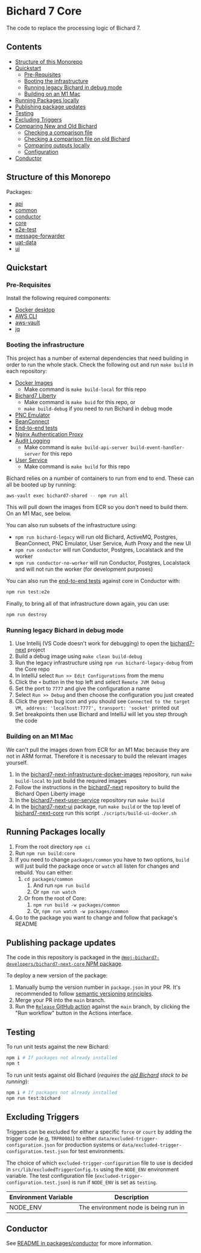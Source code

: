 # Bichard 7 Core<!-- omit from toc -->

The code to replace the processing logic of Bichard 7.

## Contents<!-- omit from toc -->

- [Structure of this Monorepo](#structure-of-this-monorepo)
- [Quickstart](#quickstart)
  - [Pre-Requisites](#pre-requisites)
  - [Booting the infrastructure](#booting-the-infrastructure)
  - [Running legacy Bichard in debug mode](#running-legacy-bichard-in-debug-mode)
  - [Building on an M1 Mac](#building-on-an-m1-mac)
- [Running Packages locally](#running-packages-locally)
- [Publishing package updates](#publishing-package-updates)
- [Testing](#testing)
- [Excluding Triggers](#excluding-triggers)
- [Comparing New and Old Bichard](#comparing-new-and-old-bichard)
  - [Checking a comparison file](#checking-a-comparison-file)
  - [Checking a comparison file on old Bichard](#checking-a-comparison-file-on-old-bichard)
  - [Comparing outputs locally](#comparing-outputs-locally)
  - [Configuration](#configuration)
- [Conductor](#conductor)

## Structure of this Monorepo

Packages:

- [api](https://github.com/ministryofjustice/bichard7-next-core/tree/main/packages/api)
- [common](https://github.com/ministryofjustice/bichard7-next-core/tree/main/packages/common)
- [conductor](https://github.com/ministryofjustice/bichard7-next-core/tree/main/packages/conductor)
- [core](https://github.com/ministryofjustice/bichard7-next-core/tree/main/packages/core)
- [e2e-test](https://github.com/ministryofjustice/bichard7-next-core/tree/main/packages/e2e-test)
- [message-forwarder](https://github.com/ministryofjustice/bichard7-next-core/tree/main/packages/message-forwarder)
- [uat-data](https://github.com/ministryofjustice/bichard7-next-core/tree/main/packages/uat-data)
- [ui](https://github.com/ministryofjustice/bichard7-next-core/tree/main/packages/ui)

## Quickstart

### Pre-Requisites

Install the following required components:

- [Docker desktop](https://www.docker.com/products/docker-desktop/)
- [AWS CLI](https://docs.aws.amazon.com/cli/latest/userguide/cli-chap-getting-started.html)
- [aws-vault](https://github.com/99designs/aws-vault)
- [jq](https://stedolan.github.io/jq/download/)

### Booting the infrastructure

This project has a number of external dependencies that need building in order to run the whole stack. Check the
following out and run `make build` in each repository:

- [Docker Images](https://github.com/ministryofjustice/bichard7-next-infrastructure-docker-images)
  - Make command is `make build-local` for this repo
- [Bichard7 Liberty](https://github.com/ministryofjustice/bichard7-next)
  - Make command is `make buid` for this repo, or
  - `make build-debug` if you need to run Bichard in debug mode
- [PNC Emulator](https://github.com/ministryofjustice/bichard7-next-pnc-emulator)
- [BeanConnect](https://github.com/ministryofjustice/bichard7-next-beanconnect)
- [End-to-end tests](https://github.com/ministryofjustice/bichard7-next-tests)
- [Nginx Authentication Proxy](https://github.com/ministryofjustice/bichard7-next-infrastructure-docker-images/tree/main/Nginx_Auth_Proxy)
- [Audit Logging](https://github.com/ministryofjustice/bichard7-next-audit-logging)
  - Make command is `make build-api-server build-event-handler-server` for this repo
- [User Service](https://github.com/ministryofjustice/bichard7-next-user-service)
  - Make command is `make build` for this repo

Bichard relies on a number of containers to run from end to end. These can all be booted up by running:

```bash
aws-vault exec bichard7-shared -- npm run all
```

This will pull down the images from ECR so you don't need to build them. On an M1 Mac, see below.

You can also run subsets of the infrastructure using:

- `npm run bichard-legacy` will run old Bichard, ActiveMQ, Postgres, BeanConnect, PNC Emulator, User Service, Auth Proxy and the new UI
- `npm run conductor` will run Conductor, Postgres, Localstack and the worker
- `npm run conductor-no-worker` will run Conductor, Postgres, Localstack and will not run the worker (for development purposes)

You can also run the [end-to-end tests](https://github.com/ministryofjustice/bichard7-next-tests) against core in Conductor with:

```bash
npm run test:e2e
```

Finally, to bring all of that infrastructure down again, you can use:

```bash
npm run destroy
```

### Running legacy Bichard in debug mode

1. Use Intellij (VS Code doesn't work for debugging) to open the [bichard7-next](https://github.com/ministryofjustice/bichard7-next) project
1. Build a debug image using `make clean build-debug`
1. Run the legacy infrastructure using `npm run bichard-legacy-debug` from the Core repo
1. In IntelliJ select `Run >> Edit Configurations` from the menu
1. Click the `+` button in the top left and select `Remote JVM Debug`
1. Set the port to `7777` and give the configuration a name
1. Select `Run >> Debug` and then choose the configuration you just created
1. Click the green bug icon and you should see `Connected to the target VM, address: 'localhost:7777', transport: 'socket'` printed out
1. Set breakpoints then use Bichard and IntelliJ will let you step through the code

### Building on an M1 Mac

We can't pull the images down from ECR for an M1 Mac because they are not in ARM format. Therefore it is necessary to build the relevant images yourself.

1. In the [bichard7-next-infrastructure-docker-images](https://github.com/ministryofjustice/bichard7-next-infrastructure-docker-images/) repository, run `make build-local` to just build the required images
1. Follow the instructions in the [bichard7-next](https://github.com/ministryofjustice/bichard7-next/#building-liberty-on-arm) repository to build the Bichard Open Liberty image
1. In the [bichard7-next-user-service](https://github.com/ministryofjustice/bichard7-next-user-service/) repository run `make build`
1. In the [bichard7-next-ui](https://github.com/ministryofjustice/bichard7-next-core/tree/main/packages/ui) package, run `make build` or the top level of [bichard7-next-core](https://github.com/ministryofjustice/bichard7-next-core) run this script `./scripts/build-ui-docker.sh`

## Running Packages locally

1. From the root directory `npm ci`
2. Run `npm run build:core`
3. If you need to change `packages/common` you have to two options, `build` will just build the package once or `watch` all listen for changes and rebuild. You can either:
   1. `cd packages/common`
      1. And run `npm run build`
      2. Or `npm run watch`
   2. Or from the root of Core:
      1. `npm run build -w packages/common`
      2. Or, `npm run watch -w packages/common`
4. Go to the package you want to change and follow that package's README

## Publishing package updates

The code in this repository is packaged in the [`@moj-bichard7-developers/bichard7-next-core` NPM package](https://www.npmjs.com/package/@moj-bichard7-developers/bichard7-next-core).

To deploy a new version of the package:

1. Manually bump the version number in `package.json` in your PR. It's recommended to follow [semantic versioning principles](https://semver.org).
1. Merge your PR into the `main` branch.
1. Run the [`Release` GitHub action](https://github.com/ministryofjustice/bichard7-next-core/actions/workflows/release.yml) against the `main` branch, by clicking the "Run workflow" button in the Actions interface.

## Testing

To run unit tests against the new Bichard:

```bash
npm i # If packages not already installed
npm t
```

To run unit tests against old Bichard (_requires the [old Bichard](https://github.com/ministryofjustice/bichard7-next) stack to be running_):

```bash
npm i # If packages not already installed
npm run test:bichard
```

## Excluding Triggers

Triggers can be excluded for either a specific `force` or `court` by adding the trigger code (e.g, `TRPR0001`) to either `data/excluded-trigger-configuration.json` for production systems or `data/excluded-trigger-configuration.test.json` for test environments.

The choice of which `excluded-trigger-configuration` file to use is decided in `src/lib/excludedTriggerConfig.ts` using the `NODE_ENV` environment variable. The test configuration file (`excluded-trigger-configuration.test.json`) is run if `NODE_ENV` is set as `testing`.

| Environment Variable | Description                          |
| -------------------- | ------------------------------------ |
| NODE_ENV             | The environment node is being run in |

## Conductor

See [README in packages/conductor](./packages/conductor/README.md) for more information.
